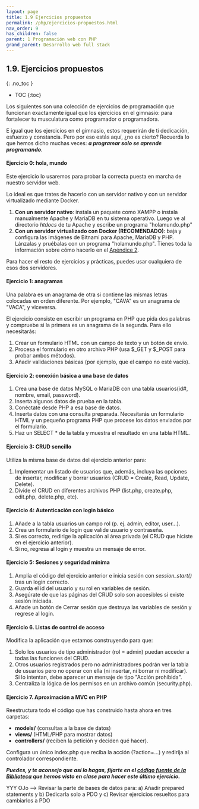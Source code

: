 ```yaml
---
layout: page
title: 1.9 Ejercicios propuestos
permalink: /php/ejercicios-propuestos.html
nav_order: 9
has_children: false
parent: 1 Programación web con PHP
grand_parent: Desarrollo web full stack
---
```



## 1.9. Ejercicios propuestos
{: .no_toc }

- TOC
{:toc}

Los siguientes son una colección de ejercicios de programación que funcionan exactamente igual que los ejercicios en el gimnasio: para fortalecer tu musculatura como programador o programadora.

E igual que los ejercicios en el gimnasio, estos requerirán de ti dedicación, esfuerzo y constancia. Pero por eso estás aquí, ¿no es cierto? Recuerda lo que hemos dicho muchas veces: ***a programar solo se aprende programando***.

#### Ejercicio 0: hola, mundo

Este ejercicio lo usaremos para probar la correcta puesta en marcha de nuestro servidor web. 

Lo ideal es que trates de hacerlo con un servidor nativo y con un servidor virtualizado mediante Docker.

1. **Con un servidor nativo**: instala un paquete como XAMPP o instala manualmente Apache y MariaDB en tu sistema operativo. Luego ve al directorio *htdocs* de tu Apache y escribe un programa "holamundo.php"
2. **Con un servidor virtualizado con Docker (RECOMENDADO)**: baja y configura las imágenes de Bitnami para Apache, MariaDB y PHP. Lánzalas y pruébalas con un programa "holamundo.php". Tienes toda la información sobre cómo hacerlo en el [Apéndice 2](../docker/#a24-montando-con-docker-un-servidor-web-con-persistencia-de-datos).

Para hacer el resto de ejercicios y prácticas, puedes usar cualquiera de esos dos servidores.

#### Ejercicio 1: anagramas

Una palabra es un anagrama de otra si contiene las mismas letras colocadas en orden diferente. Por ejemplo, "CAVA" es un anagrama de "VACA", y viceversa.

El ejercicio consiste en escribir un programa en PHP que pida dos palabras y compruebe si la primera es un anagrama de la segunda. Para ello necesitarás:

1. Crear un formulario HTML con un campo de texto y un botón de envío.
2. Procesa el formulario en otro archivo PHP (usa $_GET y $_POST para probar ambos métodos).
3. Añadir validaciones básicas (por ejemplo, que el campo no esté vacío).

#### Ejercicio 2: conexión básica a una base de datos

1. Crea una base de datos MySQL o MariaDB con una tabla usuarios(id#, nombre, email, password).
2. Inserta algunos datos de prueba en la tabla.
3. Conéctate desde PHP a esa base de datos.
4. Inserta datos con una consulta preparada. Necesitarás un formulario HTML y un pequeño programa PHP que procese los datos enviados por el formulario.
5. Haz un SELECT * de la tabla y muestra el resultado en una tabla HTML.

#### Ejercicio 3: CRUD sencillo

Utiliza la misma base de datos del ejercicio anterior para:

1. Implementar un listado de usuarios que, además, incluya las opciones de insertar, modificar y borrar usuarios (CRUD = Create, Read, Update, Delete).
2. Divide el CRUD en diferentes archivos PHP (list.php, create.php, edit.php, delete.php, etc).

#### Ejercicio 4: Autenticación con login básico

1. Añade a la tabla usuarios un campo rol (p. ej. admin, editor, user...).
2. Crea un formulario de login que valide usuario y contraseña.
3. Si es correcto, redirige la aplicación al área privada (el CRUD que hiciste en el ejercicio anterior).
4. Si no, regresa al login y muestra un mensaje de error.

#### Ejercicio 5: Sesiones y seguridad mínima

1. Amplía el código del ejercicio anterior e inicia sesión con *session_start()* tras un login correcto.
2. Guarda el id del usuario y su rol en variables de sesión.
3. Asegúrate de que las páginas del CRUD solo son accesibles si existe sesión iniciada.
4. Añade un botón de Cerrar sesión que destruya las variables de sesión y regrese al login.

#### Ejercicio 6. Listas de control de acceso

Modifica la aplicación que estamos construyendo para que:

1. Solo los usuarios de tipo administrador (rol = admin) puedan acceder a todas las funciones del CRUD.
2. Otros usuarios registrados pero no administradores podrán ver la tabla de usuarios pero no operar con ella (ni insertar, ni borrar ni modificar). Si lo intentan, debe aparecer un mensaje de tipo "Acción prohibida".
3. Centraliza la lógica de los permisos en un archivo común (security.php).

#### Ejercicio 7. Aproximación a MVC en PHP

Reestructura todo el código que has construido hasta ahora en tres carpetas:

* **models/** (consultas a la base de datos)
* **views/** (HTML/PHP para mostrar datos)
* **controllers/** (reciben la petición y deciden qué hacer).

Configura un único index.php que reciba la acción (?action=...) y redirija al controlador correspondiente.

***Puedes, y te aconsejo que así lo hagas, fijarte en el [código fuente de la Biblioteca](http://localhost:4000/docs/fullstack/_site/php/mvc/#175-una-implementaci%C3%B3n-completa) que hemos visto en clase para hacer este último ejercicio.***


YYY OJo --> Revisar la parte de bases de datos para: a) Añadir prepared statements y b) Dedicarla solo a PDO y c) Revisar ejercicios resueltos para cambiarlos a PDO
